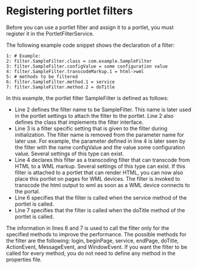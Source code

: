 # Registering portlet filters

Before you can use a portlet filter and assign it to a portlet, you must register it in the PortletFilterService.

The following example code snippet shows the declaration of a filter:

```
1: # Example:
2: filter.SampleFilter.class = com.example.SampleFilter
3: filter.SampleFilter.configValue = some configuration value
4: filter.SampleFilter.transcodeMarkup.1 = html->wml
5: # methods to be filtered
6: filter.SampleFilter.method.1 = service
7: filter.SampleFilter.method.2 = doTitle

```

In this example, the portlet filter SampleFilter is defined as follows:

-   Line 2 defines the filter name to be SampleFilter. This name is later used in the portlet settings to attach the filter to the portlet. Line 2 also defines the class that implements the filter interface.
-   Line 3 is a filter specific setting that is given to the filter during initialization. The filter name is removed from the parameter name for later use. For example, the parameter defined in line 4 is later seen by the filter with the name configValue and the value some configuration value. Several settings of this type can exist.
-   Line 4 declares this filter as a transcoding filter that can transcode from HTML to a WML markup. Several settings of this type can exist. If this filter is attached to a portlet that can render HTML, you can now also place this portlet on pages for WML devices. The filter is invoked to transcode the html output to wml as soon as a WML device connects to the portal.
-   Line 6 specifies that the filter is called when the service method of the portlet is called.
-   Line 7 specifies that the filter is called when the doTitle method of the portlet is called.

The information in lines 6 and 7 is used to call the filter only for the specified methods to improve the performance. The possible methods for the filter are the following: login, beginPage, service, endPage, doTitle, ActionEvent, MessageEvent, and WindowEvent. If you want the filter to be called for every method, you do not need to define any method in the properties file.


